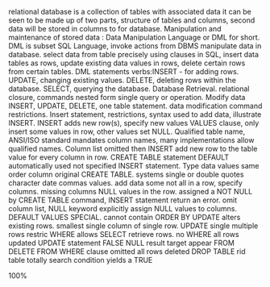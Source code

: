 relational database is a collection of tables with associated data it can be seen to be made up of two parts, structure of tables and columns, second data will be stored in columns to for database.
Manipulation and maintenance of stored data : Data Manipulation Language or DML for short.
DML is subset SQL Language, invoke actions from DBMS manipulate data in database.
select data from table precisely using clauses in SQL, insert data tables as rows, update existing data values in rows, delete certain rows from certain tables.
DML statements verbs:INSERT - for adding rows.
UPDATE, changing existing values.
DELETE, deleting rows within the database.
SELECT, querying the database.
Database Retrieval.
relational closure, commands nested form single query or operation. Modify data INSERT, UPDATE, DELETE, one table statement. data modification command restrictions. 
Insert statement, restrictions, syntax used to add data, illustrate INSERT.
INSERT adds new row(s), specify new values VALUES clause, only insert some values in row, other values set NULL.
Qualified table name, ANSI/ISO standard mandates column names, many implementations allow qualified names.
Column list omitted then INSERT add new row to the table value for every column in row. CREATE TABLE statement DEFAULT automatically used not specified INSERT statement. 
Type data values same order column original CREATE TABLE. systems single or double quotes character date commas values.
add data some not all in a row, specify columns. missing columns NULL values in the row. assigned a NOT NULL by CREATE TABLE command, INSERT statement return an error. omit column list, NULL keyword explicitly assign NULL values to columns. DEFAULT VALUES SPECIAL. cannot contain ORDER BY 
UPDATE alters existing rows. smallest single column of single row. UPDATE single multiple rows restric WHERE
allows SELECT retrieve rows. no WHERE all rows updated
UPDATE statement FALSE NULL result
target appear FROM
DELETE FROM WHERE clause omitted all rows deleted
DROP TABLE rid table totally
search condition yields a TRUE


100%